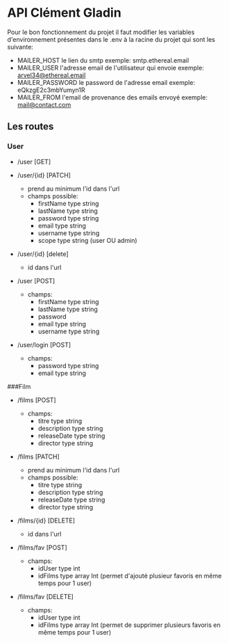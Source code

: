 # API Clément Gladin

Pour le bon fonctionnement du projet il faut modifier les variables d'environnement présentes dans le .env à la racine du projet qui sont les suivante:
- MAILER_HOST le lien du smtp exemple: smtp.ethereal.email
- MAILER_USER l'adresse email de l'utilisateur qui envoie exemple: arvel34@ethereal.email
- MAILER_PASSWORD le password de l'adresse email exemple: eQkzgE2c3mbYumyn1R
- MAILER_FROM l'email de provenance des emails envoyé exemple: mail@contact.com

## Les routes
### User
- /user [GET]
  

- /user/{id} [PATCH]
    - prend au minimum l'id dans l'url 
    - champs possible:
      - firstName type string
      - lastName type string
      - password type string
      - email type string
      - username type string
      - scope type string (user OU admin)
  

- /user/{id} [delete]
  - id dans l'url
  

- /user [POST]
  - champs:
    - firstName type string
    - lastName type string
    - password
    - email type string 
    - username type string
  

- /user/login [POST]
  - champs:
    - password type string
    - email type string
  
###Film
- /films [POST]
    - champs:
      - titre type string
      - description type string
      - releaseDate type string
      - director type string


- /films [PATCH]
  - prend au minimum l'id dans l'url
  - champs possible:
    - titre type string
    - description type string
    - releaseDate type string
    - director type string


- /films/{id} [DELETE]
  - id dans l'url


- /films/fav [POST]
  - champs:
    - idUser type int
    - idFilms type array Int (permet d'ajouté plusieur favoris en même temps pour 1 user)
  

- /films/fav [DELETE]
  - champs:
    - idUser type int
    - idFilms type array Int (permet de supprimer plusieurs favoris en même temps pour 1 user)
